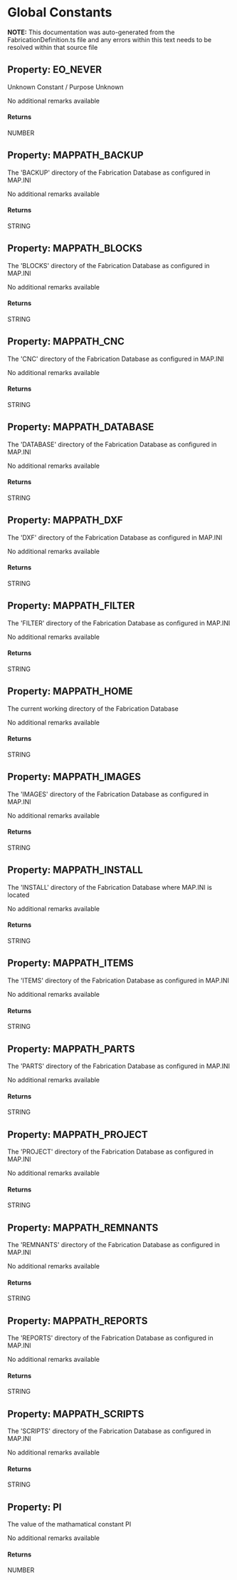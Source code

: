 # Global Constants
**NOTE:** This documentation was auto-generated from the FabricationDefinition.ts file and any errors within this text needs to be resolved within that source file
## Property: EO_NEVER
Unknown Constant / Purpose Unknown

No additional remarks available
#### Returns
NUMBER
## Property: MAPPATH_BACKUP
The 'BACKUP' directory of the Fabrication Database as configured in MAP.INI

No additional remarks available
#### Returns
STRING
## Property: MAPPATH_BLOCKS
The 'BLOCKS' directory of the Fabrication Database as configured in MAP.INI

No additional remarks available
#### Returns
STRING
## Property: MAPPATH_CNC
The 'CNC' directory of the Fabrication Database as configured in MAP.INI

No additional remarks available
#### Returns
STRING
## Property: MAPPATH_DATABASE
The 'DATABASE' directory of the Fabrication Database as configured in MAP.INI

No additional remarks available
#### Returns
STRING
## Property: MAPPATH_DXF
The 'DXF' directory of the Fabrication Database as configured in MAP.INI

No additional remarks available
#### Returns
STRING
## Property: MAPPATH_FILTER
The 'FILTER' directory of the Fabrication Database as configured in MAP.INI

No additional remarks available
#### Returns
STRING
## Property: MAPPATH_HOME
The current working directory of the Fabrication Database

No additional remarks available
#### Returns
STRING
## Property: MAPPATH_IMAGES
The 'IMAGES' directory of the Fabrication Database as configured in MAP.INI

No additional remarks available
#### Returns
STRING
## Property: MAPPATH_INSTALL
The 'INSTALL' directory of the Fabrication Database where MAP.INI is located

No additional remarks available
#### Returns
STRING
## Property: MAPPATH_ITEMS
The 'ITEMS' directory of the Fabrication Database as configured in MAP.INI

No additional remarks available
#### Returns
STRING
## Property: MAPPATH_PARTS
The 'PARTS' directory of the Fabrication Database as configured in MAP.INI

No additional remarks available
#### Returns
STRING
## Property: MAPPATH_PROJECT
The 'PROJECT' directory of the Fabrication Database as configured in MAP.INI

No additional remarks available
#### Returns
STRING
## Property: MAPPATH_REMNANTS
The 'REMNANTS' directory of the Fabrication Database as configured in MAP.INI

No additional remarks available
#### Returns
STRING
## Property: MAPPATH_REPORTS
The 'REPORTS' directory of the Fabrication Database as configured in MAP.INI

No additional remarks available
#### Returns
STRING
## Property: MAPPATH_SCRIPTS
The 'SCRIPTS' directory of the Fabrication Database as configured in MAP.INI

No additional remarks available
#### Returns
STRING
## Property: PI
The value of the mathamatical constant PI

No additional remarks available
#### Returns
NUMBER
